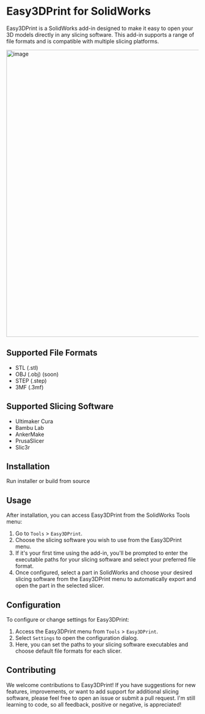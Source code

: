 # Easy3DPrint for SolidWorks

Easy3DPrint is a SolidWorks add-in designed to make it easy to open your 3D models directly in any slicing software. This add-in supports a range of file formats and is compatible with multiple slicing platforms.

<img width="750" alt="image" src="https://github.com/SalamiSimon/Easy3DPrint/assets/9504348/97ccc237-8177-42e5-9465-16da69fb4a54)">



## Supported File Formats

- STL (.stl)
- OBJ (.obj) (soon)
- STEP (.step)
- 3MF (.3mf)

## Supported Slicing Software

- Ultimaker Cura
- Bambu Lab
- AnkerMake
- PrusaSlicer
- Slic3r

## Installation

Run installer or build from source

## Usage

After installation, you can access Easy3DPrint from the SolidWorks Tools menu:

1. Go to `Tools` > `Easy3DPrint`.
2. Choose the slicing software you wish to use from the Easy3DPrint menu.
3. If it's your first time using the add-in, you'll be prompted to enter the executable paths for your slicing software and select your preferred file format.
4. Once configured, select a part in SolidWorks and choose your desired slicing software from the Easy3DPrint menu to automatically export and open the part in the selected slicer.

## Configuration

To configure or change settings for Easy3DPrint:

1. Access the Easy3DPrint menu from `Tools` > `Easy3DPrint`.
2. Select `Settings` to open the configuration dialog.
3. Here, you can set the paths to your slicing software executables and choose default file formats for each slicer.

## Contributing

We welcome contributions to Easy3DPrint! If you have suggestions for new features, improvements, or want to add support for additional slicing software, please feel free to open an issue or submit a pull request. I'm still learning to code, so all feedback, positive or negative, is appreciated!
